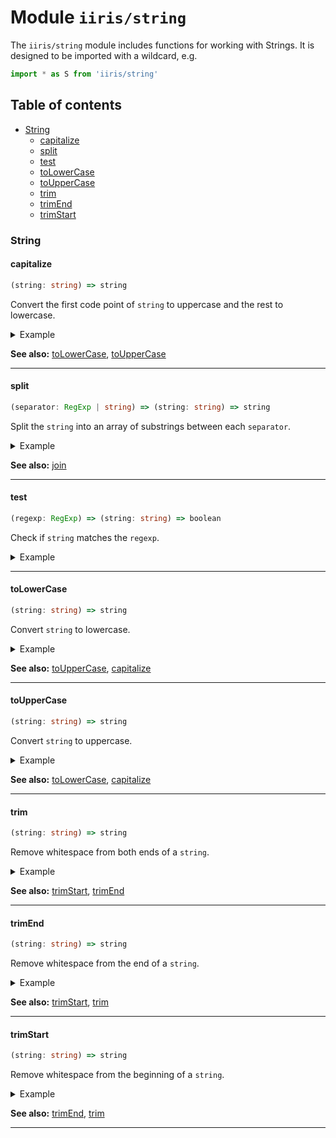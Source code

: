 # Module `iiris/string`

The `iiris/string` module includes functions for working with Strings.
It is designed to be imported with a wildcard, e.g.

```typescript
import * as S from 'iiris/string'
```

## Table of contents

- [String](#string)
  - [capitalize](#capitalize)
  - [split](#split)
  - [test](#test)
  - [toLowerCase](#tolowercase)
  - [toUpperCase](#touppercase)
  - [trim](#trim)
  - [trimEnd](#trimend)
  - [trimStart](#trimstart)

### String

#### capitalize

```typescript
(string: string) => string
```

Convert the first code point of `string` to uppercase and the rest to
lowercase.

<details><summary>Example</summary>

```typescript
S.capitalize('aBc')
// => 'Abc'
```
</details>

**See also:** [toLowerCase](#tolowercase), [toUpperCase](#touppercase)

---

#### split

```typescript
(separator: RegExp | string) => (string: string) => string
```

Split the `string` into an array of substrings between each `separator`.

<details><summary>Example</summary>

```typescript
S.split(', ', 'a, b, c')
// => ['a', 'b', 'c']
```
</details>

**See also:** [join](#join)

---

#### test

```typescript
(regexp: RegExp) => (string: string) => boolean
```

Check if `string` matches the `regexp`.

<details><summary>Example</summary>

```typescript
S.test(/abc/, 'abc')
// => true
```
</details>

---

#### toLowerCase

```typescript
(string: string) => string
```

Convert `string` to lowercase.

<details><summary>Example</summary>

```typescript
S.toLowerCase('ABC')
// => 'abc'
```
</details>

**See also:** [toUpperCase](#touppercase), [capitalize](#capitalize)

---

#### toUpperCase

```typescript
(string: string) => string
```

Convert `string` to uppercase.

<details><summary>Example</summary>

```typescript
S.toUpperCase('abc')
// => 'ABC'
```
</details>

**See also:** [toLowerCase](#tolowercase), [capitalize](#capitalize)

---

#### trim

```typescript
(string: string) => string
```

Remove whitespace from both ends of a `string`.

<details><summary>Example</summary>

```typescript
S.trim('  abc  ')
// => 'abc'
```
</details>

**See also:** [trimStart](#trimstart), [trimEnd](#trimend)

---

#### trimEnd

```typescript
(string: string) => string
```

Remove whitespace from the end of a `string`.

<details><summary>Example</summary>

```typescript
S.trimEnd('  abc  ')
// => '  abc'
```
</details>

**See also:** [trimStart](#trimstart), [trim](#trim)

---

#### trimStart

```typescript
(string: string) => string
```

Remove whitespace from the beginning of a `string`.

<details><summary>Example</summary>

```typescript
S.trimStart('  abc  ')
// => 'abc  '
```
</details>

**See also:** [trimEnd](#trimend), [trim](#trim)

---